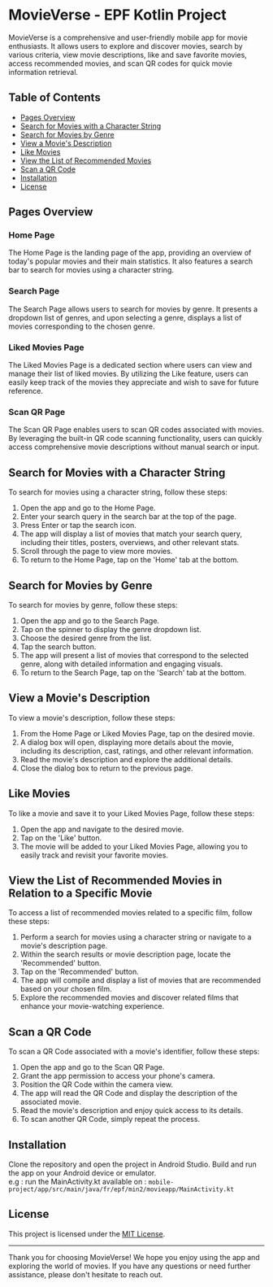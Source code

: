 # MovieVerse - EPF Kotlin Project

MovieVerse is a comprehensive and user-friendly mobile app for movie enthusiasts. It allows users to explore and discover movies, search by various criteria, view movie descriptions, like and save favorite movies, access recommended movies, and scan QR codes for quick movie information retrieval.

## Table of Contents

- [Pages Overview](#pages-overview)
- [Search for Movies with a Character String](#search-for-movies-with-a-character-string)
- [Search for Movies by Genre](#search-for-movies-by-genre)
- [View a Movie's Description](#view-a-movies-description)
- [Like Movies](#like-movies)
- [View the List of Recommended Movies](#view-the-list-of-recommended-movies-in-relation-to-a-specific-movie)
- [Scan a QR Code](#scan-a-qr-code)
- [Installation](#installation)
- [License](#license)

## Pages Overview

### Home Page
The Home Page is the landing page of the app, providing an overview of today's popular movies and their main statistics. It also features a search bar to search for movies using a character string.

### Search Page
The Search Page allows users to search for movies by genre. It presents a dropdown list of genres, and upon selecting a genre, displays a list of movies corresponding to the chosen genre.

### Liked Movies Page
The Liked Movies Page is a dedicated section where users can view and manage their list of liked movies. By utilizing the Like feature, users can easily keep track of the movies they appreciate and wish to save for future reference.

### Scan QR Page
The Scan QR Page enables users to scan QR codes associated with movies. By leveraging the built-in QR code scanning functionality, users can quickly access comprehensive movie descriptions without manual search or input.

## Search for Movies with a Character String

To search for movies using a character string, follow these steps:

1. Open the app and go to the Home Page.
2. Enter your search query in the search bar at the top of the page.
3. Press Enter or tap the search icon.
4. The app will display a list of movies that match your search query, including their titles, posters, overviews, and other relevant stats.
5. Scroll through the page to view more movies.
6. To return to the Home Page, tap on the 'Home' tab at the bottom.

## Search for Movies by Genre

To search for movies by genre, follow these steps:

1. Open the app and go to the Search Page.
2. Tap on the spinner to display the genre dropdown list.
3. Choose the desired genre from the list.
4. Tap the search button.
5. The app will present a list of movies that correspond to the selected genre, along with detailed information and engaging visuals.
6. To return to the Search Page, tap on the 'Search' tab at the bottom.

## View a Movie's Description

To view a movie's description, follow these steps:

1. From the Home Page or Liked Movies Page, tap on the desired movie.
2. A dialog box will open, displaying more details about the movie, including its description, cast, ratings, and other relevant information.
3. Read the movie's description and explore the additional details.
4. Close the dialog box to return to the previous page.

## Like Movies

To like a movie and save it to your Liked Movies Page, follow these steps:

1. Open the app and navigate to the desired movie.
2. Tap on the 'Like' button.
3. The movie will be added to your Liked Movies Page, allowing you to easily track and revisit your favorite movies.

## View the List of Recommended Movies in Relation to a Specific Movie

To access a list of recommended movies related to a specific film, follow these steps:

1. Perform a search for movies using a character string or navigate to a movie's description page.
2. Within the search results or movie description page, locate the 'Recommended' button.
3. Tap on the 'Recommended' button.
4. The app will compile and display a list of movies that are recommended based on your chosen film.
5. Explore the recommended movies and discover related films that enhance your movie-watching experience.

## Scan a QR Code

To scan a QR Code associated with a movie's identifier, follow these steps:

1. Open the app and go to the Scan QR Page.
2. Grant the app permission to access your phone's camera.
3. Position the QR Code within the camera view.
4. The app will read the QR Code and display the description of the associated movie.
5. Read the movie's description and enjoy quick access to its details.
6. To scan another QR Code, simply repeat the process.

## Installation

Clone the repository and open the project in Android Studio. Build and run the app on your Android device or emulator.  
e.g : run the MainActivity.kt available on : `mobile-project/app/src/main/java/fr/epf/min2/movieapp/MainActivity.kt`


## License

This project is licensed under the [MIT License](LICENSE).

---

Thank you for choosing MovieVerse! We hope you enjoy using the app and exploring the world of movies. If you have any questions or need further assistance, please don't hesitate to reach out.

